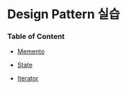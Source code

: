 # Design Pattern 실습

### Table of Content

- [Memento](Memento/Memento.md)

- [State](State/State.md)

- [Iterator](Iterator/Iterator.md)
